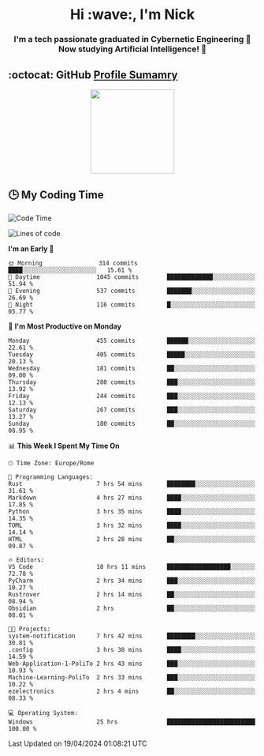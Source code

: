 <h1 align="center">Hi :wave:, I'm Nick</h1>

<h3 align="center">I'm a tech passionate graduated in Cybernetic Engineering 🤖<br>
Now studying Artificial Intelligence! 🧠</h3>


## :octocat: GitHub <a href="https://github.com/vn7n24fzkq/github-profile-summary-cards">Profile Sumamry</a>

<p align="center">
   <img style="height:170px;display:inline-block"  src="http://github-profile-summary-cards.vercel.app/api/cards/profile-details?username=CodeClimberNT&theme=github_dark" />
<!--    <img style="height:170px;display:inline-block"  src="http://github-profile-summary-cards.vercel.app/api/cards/repos-per-language?username=CodeClimberNT&theme=github_dark&exclude=" /> -->
</p>

 ## :clock3: My Coding Time 
 
<!--START_SECTION:waka-->
![Code Time](http://img.shields.io/badge/Code%20Time-164%20hrs%2027%20mins-blue)

![Lines of code](https://img.shields.io/badge/From%20Hello%20World%20I%27ve%20Written-2.6%20million%20lines%20of%20code-blue)

**I'm an Early 🐤** 

```text
🌞 Morning                314 commits         ████░░░░░░░░░░░░░░░░░░░░░   15.61 % 
🌆 Daytime                1045 commits        █████████████░░░░░░░░░░░░   51.94 % 
🌃 Evening                537 commits         ███████░░░░░░░░░░░░░░░░░░   26.69 % 
🌙 Night                  116 commits         █░░░░░░░░░░░░░░░░░░░░░░░░   05.77 % 
```
📅 **I'm Most Productive on Monday** 

```text
Monday                   455 commits         ██████░░░░░░░░░░░░░░░░░░░   22.61 % 
Tuesday                  405 commits         █████░░░░░░░░░░░░░░░░░░░░   20.13 % 
Wednesday                181 commits         ██░░░░░░░░░░░░░░░░░░░░░░░   09.00 % 
Thursday                 280 commits         ███░░░░░░░░░░░░░░░░░░░░░░   13.92 % 
Friday                   244 commits         ███░░░░░░░░░░░░░░░░░░░░░░   12.13 % 
Saturday                 267 commits         ███░░░░░░░░░░░░░░░░░░░░░░   13.27 % 
Sunday                   180 commits         ██░░░░░░░░░░░░░░░░░░░░░░░   08.95 % 
```


📊 **This Week I Spent My Time On** 

```text
🕑︎ Time Zone: Europe/Rome

💬 Programming Languages: 
Rust                     7 hrs 54 mins       ████████░░░░░░░░░░░░░░░░░   31.61 % 
Markdown                 4 hrs 27 mins       ████░░░░░░░░░░░░░░░░░░░░░   17.85 % 
Python                   3 hrs 35 mins       ████░░░░░░░░░░░░░░░░░░░░░   14.35 % 
TOML                     3 hrs 32 mins       ████░░░░░░░░░░░░░░░░░░░░░   14.14 % 
HTML                     2 hrs 28 mins       ██░░░░░░░░░░░░░░░░░░░░░░░   09.87 % 

🔥 Editors: 
VS Code                  18 hrs 11 mins      ██████████████████░░░░░░░   72.78 % 
PyCharm                  2 hrs 34 mins       ███░░░░░░░░░░░░░░░░░░░░░░   10.27 % 
Rustrover                2 hrs 14 mins       ██░░░░░░░░░░░░░░░░░░░░░░░   08.94 % 
Obsidian                 2 hrs               ██░░░░░░░░░░░░░░░░░░░░░░░   08.01 % 

🐱‍💻 Projects: 
system-notification      7 hrs 42 mins       ████████░░░░░░░░░░░░░░░░░   30.81 % 
.config                  3 hrs 38 mins       ████░░░░░░░░░░░░░░░░░░░░░   14.59 % 
Web-Application-1-PoliTo 2 hrs 43 mins       ███░░░░░░░░░░░░░░░░░░░░░░   10.93 % 
Machine-Learning-PoliTo  2 hrs 33 mins       ███░░░░░░░░░░░░░░░░░░░░░░   10.22 % 
ezelectronics            2 hrs 4 mins        ██░░░░░░░░░░░░░░░░░░░░░░░   08.33 % 

💻 Operating System: 
Windows                  25 hrs              █████████████████████████   100.00 % 
```


 Last Updated on 19/04/2024 01:08:21 UTC
<!--END_SECTION:waka-->


